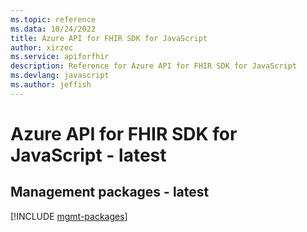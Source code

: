 ```yaml
---
ms.topic: reference
ms.data: 10/24/2022
title: Azure API for FHIR SDK for JavaScript
author: xirzec
ms.service: apiforfhir
description: Reference for Azure API for FHIR SDK for JavaScript
ms.devlang: javascript
ms.author: jeffish
---
```

# Azure API for FHIR SDK for JavaScript - latest

## Management packages - latest
[!INCLUDE [mgmt-packages](api-for-fhir-mgmt-index.md)]